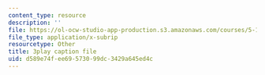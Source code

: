 ```yaml
---
content_type: resource
description: ''
file: https://ol-ocw-studio-app-production.s3.amazonaws.com/courses/5-112-principles-of-chemical-science-fall-2005/d589e74fee69573099dc3429a645ed4c_UesUBkX9HIQ.vtt
file_type: application/x-subrip
resourcetype: Other
title: 3play caption file
uid: d589e74f-ee69-5730-99dc-3429a645ed4c
---
```

